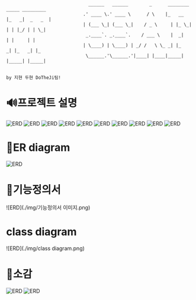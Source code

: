 ```
                               ______   ______        _      ________ _____ _________  
                             .' ____ \.' ____ \      / \    |_   __  |_   _|  _   _  | 
                             | (___ \_| (___ \_|    / _ \     | |_ \_| | | |_/ | | \_| 
                              _.____`. _.____`.    / ___ \    |  _|    | |     | |     
                             | \____) | \____) | _/ /   \ \_ _| |_    _| |_   _| |_    
                              \______.'\______.'|____| |____|_____|  |_____| |_____|    
 
                                                                                by 지현 두현 DoTheJi팀! 
```

# 🔊프로젝트 설명
![ERD](./img/001.png)
![ERD](./img/002.png)
![ERD](./img/003.png)
![ERD](./img/004.png)
![ERD](./img/005.png)
![ERD](./img/006.png)
![ERD](./img/007.png)
![ERD](./img/008.png)
![ERD](./img/009.png)
![ERD](./img/010.png)

# 🔗ER diagram
![ERD](./img/ERD.png)

# 🔗기능정의서
![ERD](./img/기능정의서 이미지.png)

# class diagram
![ERD](./img/class diagram.png)

# 🎤소감
![ERD](./img/011.png)
![ERD](./img/012.png)
